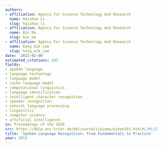 ```yaml
---
authors:
- affiliation: Agency For Science Technology And Research
  name: Haizhou Li
  slug: haizhou_li
- affiliation: Agency For Science Technology And Research
  name: Bin Ma
  slug: bin_ma
- affiliation: Agency For Science Technology And Research
  name: Kong Aik Lee
  slug: kong_aik_lee
date: '2013-02-06'
estimated_citations: 242
fields:
- spoken language
- language technology
- language model
- cache language model
- computational linguistics
- language identification
- intelligent character recognition
- speaker recognition
- natural language processing
- linguistics
- computer science
- artificial intelligence
in: Proceedings of the IEEE
src: https://dblp.uni-trier.de/db/journals/pieee/pieee101.html#LiML13
title: 'Spoken Language Recognition: From Fundamentals to Practice'
year: 2013
---
```

